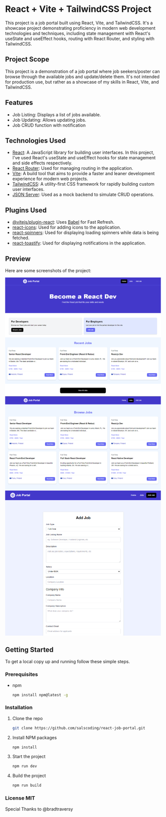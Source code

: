 # React + Vite + TailwindCSS Project

This project is a job portal built using React, Vite, and TailwindCSS. It's a showcase project demonstrating proficiency in modern web development technologies and techniques, including state management with React's useState and useEffect hooks, routing with React Router, and styling with TailwindCSS.

## Project Scope

This project is a demonstration of a job portal where job seekers/poster can browse through the available jobs and update/delete them. It's not intended for production use, but rather as a showcase of my skills in React, Vite, and TailwindCSS.

## Features

- Job Listing: Displays a list of jobs available.
- Job Updating: Allows updating jobs.
- Job CRUD function with notification

## Technologies Used

- [React](https://reactjs.org/): A JavaScript library for building user interfaces. In this project, I've used React's useState and useEffect hooks for state management and side effects respectively.
- [React Router](https://reactrouter.com/): Used for managing routing in the application.
- [Vite](https://vitejs.dev/): A build tool that aims to provide a faster and leaner development experience for modern web projects.
- [TailwindCSS](https://tailwindcss.com/): A utility-first CSS framework for rapidly building custom user interfaces.
- [JSON Server](https://github.com/typicode/json-server): Used as a mock backend to simulate CRUD operations.

## Plugins Used

- [@vitejs/plugin-react](https://github.com/vitejs/vite-plugin-react/blob/main/packages/plugin-react/README.md): Uses [Babel](https://babeljs.io/) for Fast Refresh.
- [react-icons](https://react-icons.github.io/react-icons/): Used for adding icons to the application.
- [react-spinners](https://www.davidhu.io/react-spinners/): Used for displaying loading spinners while data is being fetched.
- [react-toastify](https://fkhadra.github.io/react-toastify/introduction/): Used for displaying notifications in the application.

## Preview

Here are some screenshots of the project:

![Home Page](./preview/home.png)
![Job Listing](./preview/jobs.png)
![Job Create](./preview/addjob.png)

## Getting Started

To get a local copy up and running follow these simple steps.

### Prerequisites

- npm
  ```sh
  npm install npm@latest -g

  ```

### Installation

1. Clone the repo
   ```sh
   git clone https://github.com/salscoding/react-job-portal.git
   ```
2. Install NPM packages
   ```sh
   npm install
   ```
3. Start the project
   ```sh
   npm run dev
   ```
4. Build the project
   ```sh
   npm run build
   ```

### License MIT

Special Thanks to @bradtraversy
